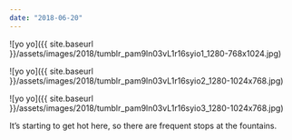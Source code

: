 ```yaml
---
date: "2018-06-20"
---
```


![yo yo]({{ site.baseurl }}/assets/images/2018/tumblr_pam9ln03vL1r16syio1_1280-768x1024.jpg)

![yo yo]({{ site.baseurl }}/assets/images/2018/tumblr_pam9ln03vL1r16syio2_1280-1024x768.jpg)

![yo yo]({{ site.baseurl }}/assets/images/2018/tumblr_pam9ln03vL1r16syio3_1280-1024x768.jpg)

It’s starting to get hot here, so there are frequent stops at the fountains.
